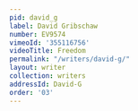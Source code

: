 ```yaml
---
pid: david_g
label: David Gribschaw
number: EV9574
vimeoId: '355116756'
videoTitle: Freedom
permalink: "/writers/david-g/"
layout: writer
collection: writers
addressId: David-G
order: '03'
---
```

